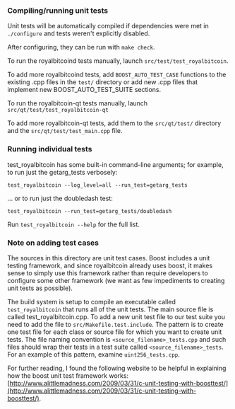 ### Compiling/running unit tests

Unit tests will be automatically compiled if dependencies were met in `./configure`
and tests weren't explicitly disabled.

After configuring, they can be run with `make check`.

To run the royalbitcoind tests manually, launch `src/test/test_royalbitcoin`.

To add more royalbitcoind tests, add `BOOST_AUTO_TEST_CASE` functions to the existing
.cpp files in the `test/` directory or add new .cpp files that
implement new BOOST_AUTO_TEST_SUITE sections.

To run the royalbitcoin-qt tests manually, launch `src/qt/test/test_royalbitcoin-qt`

To add more royalbitcoin-qt tests, add them to the `src/qt/test/` directory and
the `src/qt/test/test_main.cpp` file.

### Running individual tests

test_royalbitcoin has some built-in command-line arguments; for
example, to run just the getarg_tests verbosely:

    test_royalbitcoin --log_level=all --run_test=getarg_tests

... or to run just the doubledash test:

    test_royalbitcoin --run_test=getarg_tests/doubledash

Run `test_royalbitcoin --help` for the full list.

### Note on adding test cases

The sources in this directory are unit test cases.  Boost includes a
unit testing framework, and since royalbitcoin already uses boost, it makes
sense to simply use this framework rather than require developers to
configure some other framework (we want as few impediments to creating
unit tests as possible).

The build system is setup to compile an executable called `test_royalbitcoin`
that runs all of the unit tests.  The main source file is called
test_royalbitcoin.cpp. To add a new unit test file to our test suite you need 
to add the file to `src/Makefile.test.include`. The pattern is to create 
one test file for each class or source file for which you want to create 
unit tests.  The file naming convention is `<source_filename>_tests.cpp` 
and such files should wrap their tests in a test suite 
called `<source_filename>_tests`. For an example of this pattern, 
examine `uint256_tests.cpp`.

For further reading, I found the following website to be helpful in
explaining how the boost unit test framework works:
[http://www.alittlemadness.com/2009/03/31/c-unit-testing-with-boosttest/](http://www.alittlemadness.com/2009/03/31/c-unit-testing-with-boosttest/).
